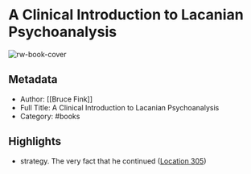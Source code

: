 # A Clinical Introduction to Lacanian Psychoanalysis

![rw-book-cover](https://images-na.ssl-images-amazon.com/images/I/51dI5Bo-n9L._SL200_.jpg)

## Metadata
- Author: [[Bruce Fink]]
- Full Title: A Clinical Introduction to Lacanian Psychoanalysis
- Category: #books

## Highlights
- strategy. The very fact that he continued ([Location 305](https://readwise.io/to_kindle?action=open&asin=B005H08LM2&location=305))

